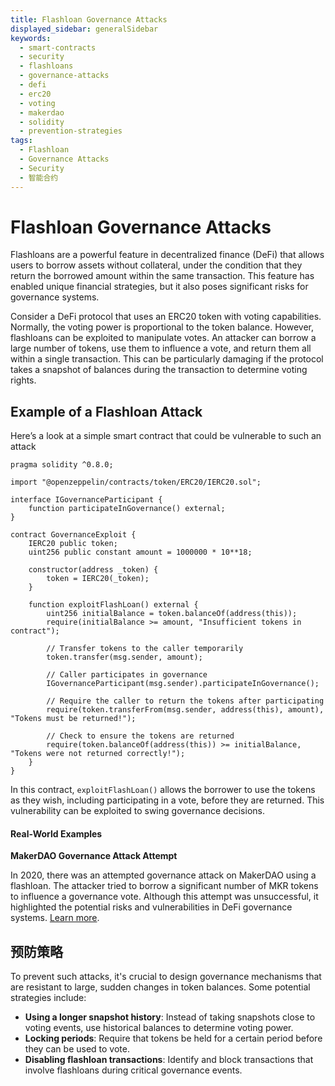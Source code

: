 ```yaml
---
title: Flashloan Governance Attacks
displayed_sidebar: generalSidebar
keywords:
  - smart-contracts
  - security
  - flashloans
  - governance-attacks
  - defi
  - erc20
  - voting
  - makerdao
  - solidity
  - prevention-strategies
tags:
  - Flashloan
  - Governance Attacks
  - Security
  - 智能合约
---
```


# Flashloan Governance Attacks

Flashloans are a powerful feature in decentralized finance (DeFi) that allows users to borrow assets without collateral, under the condition that they return the borrowed amount within the same transaction. This feature has enabled unique financial strategies, but it also poses significant risks for governance systems.

Consider a DeFi protocol that uses an ERC20 token with voting capabilities. Normally, the voting power is proportional to the token balance. However, flashloans can be exploited to manipulate votes. An attacker can borrow a large number of tokens, use them to influence a vote, and return them all within a single transaction. This can be particularly damaging if the protocol takes a snapshot of balances during the transaction to determine voting rights.

## Example of a Flashloan Attack

Here’s a look at a simple smart contract that could be vulnerable to such an attack

```solidity
pragma solidity ^0.8.0;

import "@openzeppelin/contracts/token/ERC20/IERC20.sol";

interface IGovernanceParticipant {
    function participateInGovernance() external;
}

contract GovernanceExploit {
    IERC20 public token;
    uint256 public constant amount = 1000000 * 10**18;

    constructor(address _token) {
        token = IERC20(_token);
    }

    function exploitFlashLoan() external {
        uint256 initialBalance = token.balanceOf(address(this));
        require(initialBalance >= amount, "Insufficient tokens in contract");

        // Transfer tokens to the caller temporarily
        token.transfer(msg.sender, amount);

        // Caller participates in governance
        IGovernanceParticipant(msg.sender).participateInGovernance();

        // Require the caller to return the tokens after participating
        require(token.transferFrom(msg.sender, address(this), amount), "Tokens must be returned!");

        // Check to ensure the tokens are returned
        require(token.balanceOf(address(this)) >= initialBalance, "Tokens were not returned correctly!");
    }
}

```

In this contract, `exploitFlashLoan()` allows the borrower to use the tokens as they wish, including participating in a vote, before they are returned. This vulnerability can be exploited to swing governance decisions.

#### Real-World Examples

**MakerDAO Governance Attack Attempt**

In 2020, there was an attempted governance attack on MakerDAO using a flashloan. The attacker tried to borrow a significant number of MKR tokens to influence a governance vote. Although this attempt was unsuccessful, it highlighted the potential risks and vulnerabilities in DeFi governance systems. [Learn more](https://www.theblock.co/post/82721/makerdao-issues-warning-after-a-flash-loan-is-used-to-pass-a-governance-vote).

## 预防策略

To prevent such attacks, it's crucial to design governance mechanisms that are resistant to large, sudden changes in token balances. Some potential strategies include:

- **Using a longer snapshot history**: Instead of taking snapshots close to voting events, use historical balances to determine voting power.
- **Locking periods**: Require that tokens be held for a certain period before they can be used to vote.
- **Disabling flashloan transactions**: Identify and block transactions that involve flashloans during critical governance events.

